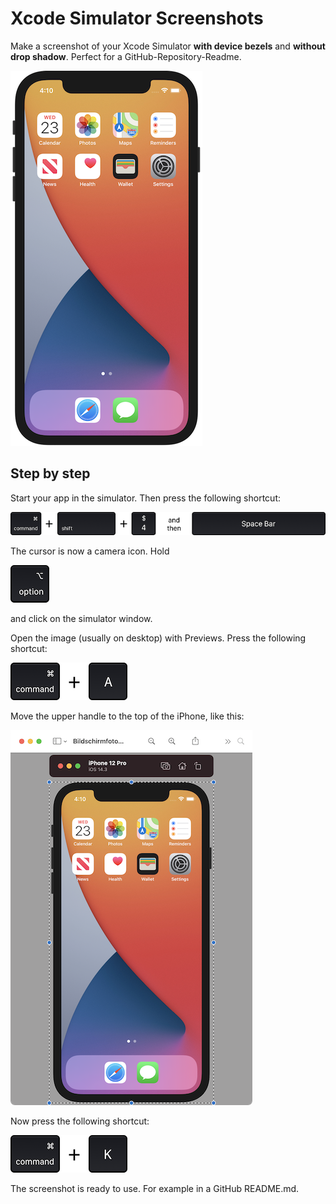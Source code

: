 # Xcode Simulator Screenshots
Make a screenshot of your Xcode Simulator **with device bezels** and **without drop shadow**. Perfect for a GitHub-Repository-Readme.

!["Finished Screenshot"](images/screenshot_result.png)

## Step by step

Start your app in the simulator. Then press the following shortcut:

![Shortcut for Screenshot, Command + Shift + 4, then Space Bar](images/shortcut_screenshotWindow.png)

The cursor is now a camera icon. Hold

![Alt Key](images/shortcut_option.png) 

and click on the simulator window.

Open the image (usually on desktop) with Previews. Press the following shortcut:

!["Shortcut Select all"](images/shortcut_selectAll.png)

Move the upper handle to the top of the iPhone, like this:

![Screenshot Previews](images/screenshot_crop_preview.png)

Now press the following shortcut:

!["Option + K"](images/shortcut_crop.png)

The screenshot is ready to use. For example in a GitHub README.md.

